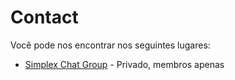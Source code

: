 # Contact

Você pode nos encontrar nos seguintes lugares:

* [Simplex Chat Group](https://simplex.chat/contact#/?v=1-2&smp=smp%3A%2F%2F0YuTwO05YJWS8rkjn9eLJDjQhFKvIYd8d4xG8X1blIU%3D%40smp8.simplex.im%2FAlODznbKHhm0RuXpWdc6bdrudmWDgUeW%23%2F%3Fv%3D1-2%26dh%3DMCowBQYDK2VuAyEAC6eLpicXbXkCUzstedz0lAiSBkmF8wwv_eYGXTmk1Tk%253D%26srv%3Dbeccx4yfxxbvyhqypaavemqurytl6hozr47wfc7uuecacjqdvwpw2xid.onion&data=%7B%22type%22%3A%22group%22%2C%22groupLinkId%22%3A%22cAPTAktbFC1OTma1Pa-v7w%3D%3D%22%7D) - Privado, membros apenas

